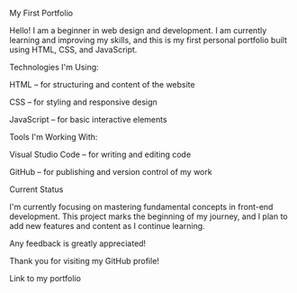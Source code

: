 My First Portfolio

Hello! I am a beginner in web design and development. I am currently learning and improving my skills, and this is my first personal portfolio built using HTML, CSS, and JavaScript.

Technologies I'm Using:

HTML – for structuring and content of the website

CSS – for styling and responsive design

JavaScript – for basic interactive elements

Tools I'm Working With:

Visual Studio Code – for writing and editing code

GitHub – for publishing and version control of my work

Current Status

I'm currently focusing on mastering fundamental concepts in front-end development. This project marks the beginning of my journey, and I plan to add new features and content as I continue learning.

Any feedback is greatly appreciated!

Thank you for visiting my GitHub profile!

Link to my portfolio


